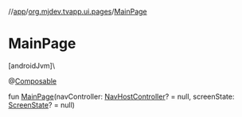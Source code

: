 //[app](../../index.md)/[org.mjdev.tvapp.ui.pages](index.md)/[MainPage](-main-page.md)

# MainPage

[androidJvm]\

@[Composable](https://developer.android.com/reference/kotlin/androidx/compose/runtime/Composable.html)

fun [MainPage](-main-page.md)(navController: [NavHostController](https://developer.android.com/reference/kotlin/androidx/navigation/NavHostController.html)? = null, screenState: [ScreenState](../org.mjdev.tvapp.base.state/-screen-state/index.md)? = null)
